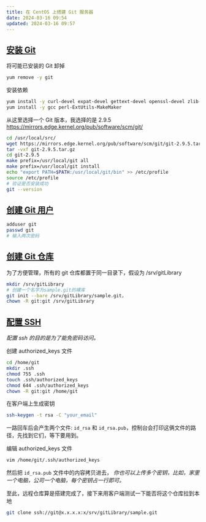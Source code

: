 ```yaml
---
title: 在 CentOS 上搭建 Git 服务器
date: 2024-03-16 09:54
updated: 2024-03-16 09:57
---
```


## [安装 Git](https://www.xiaojun.im/posts/2018-09-20-centos7-git#安装-git)

将可能已安装的 Git 卸掉

```sh
yum remove -y git
```

安装依赖

```sh
yum install -y curl-devel expat-devel gettext-devel openssl-devel zlib-devel asciidoc
yum install -y gcc perl-ExtUtils-MakeMaker
```

从这里选择一个 Git 版本，我选择的是 2.9.5 <https://mirrors.edge.kernel.org/pub/software/scm/git/>

```sh
cd /usr/local/src/
wget https://mirrors.edge.kernel.org/pub/software/scm/git/git-2.9.5.tar.gz
tar -vxf git-2.9.5.tar.gz
cd git-2.9.5
make prefix=/usr/local/git all
make prefix=/usr/local/git install
echo "export PATH=$PATH:/usr/local/git/bin" >> /etc/profile
source /etc/profile
# 验证是否安装成功
git --version
```

## [创建 Git 用户](https://www.xiaojun.im/posts/2018-09-20-centos7-git#创建-git-用户)

```sh
adduser git
passwd git
# 输入两次密码
```

## [创建 Git 仓库](https://www.xiaojun.im/posts/2018-09-20-centos7-git#创建-git-仓库)

为了方便管理，所有的 git 仓库都置于同一目录下，假设为 /srv/gitLibrary

```sh
mkdir /srv/gitLibrary
# 创建一个名字为sample.git的裸库
git init --bare /srv/gitLibrary/sample.git，
chown -R git:git /srv/gitLibrary
```

## [配置 SSH](https://www.xiaojun.im/posts/2018-09-20-centos7-git#配置-ssh)

*配置 ssh 的目的是为了能免密码访问。*

创建 authorized_keys 文件

```sh
cd /home/git
mkdir .ssh
chmod 755 .ssh
touch .ssh/authorized_keys
chmod 644 .ssh/authorized_keys
chown -R git:git /home/git
```

在客户端上生成密钥

```sh
ssh-keygen -t rsa -C "your_email"
```

一路回车后会产生两个文件: `id_rsa` 和 `id_rsa.pub`，控制台会打印这俩文件的路径，先找到它们，等下要用到。

编辑 authorized_keys 文件

```sh
vim /home/git/.ssh/authorized_keys
```

然后把 `id_rsa.pub` 文件中的内容拷贝进去， *你也可以上传多个密钥，比如，家里一个电脑，公司一个电脑，每个密钥占一行即可。*

至此，远程仓库算是搭建完成了，接下来用客户端测试一下能否将这个仓库拉到本地

```sh
git clone ssh://git@x.x.x.x:x/srv/gitLibrary/sample.git
```

